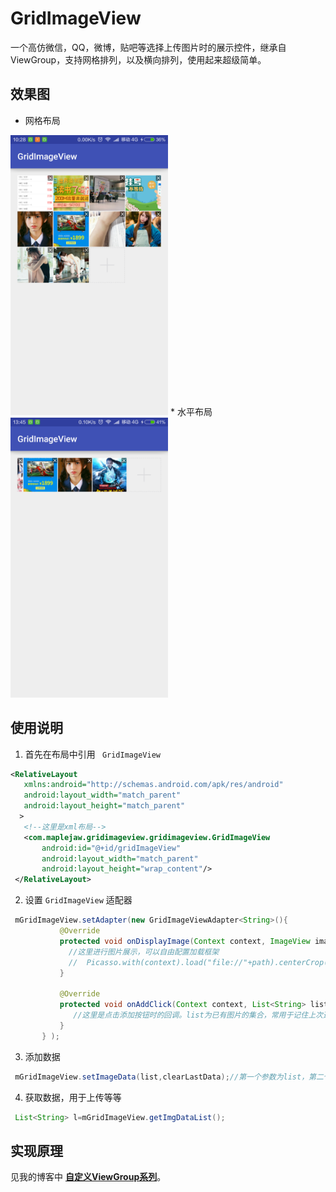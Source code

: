 ﻿# GridImageView

一个高仿微信，QQ，微博，贴吧等选择上传图片时的展示控件，继承自ViewGroup，支持网格排列，以及横向排列，使用起来超级简单。
## 效果图
* 网格布局   

<img src="images/image1.png"  width="50%"/>
* 水平布局   

<img src="images/image2.png"  width="50%"/>

## 使用说明
1. 首先在布局中引用 ` GridImageView`  

 ```xml
 <RelativeLayout
    xmlns:android="http://schemas.android.com/apk/res/android"
    android:layout_width="match_parent"
    android:layout_height="match_parent"
   >
    <!--这里是xml布局-->
    <com.maplejaw.gridimageview.gridimageview.GridImageView
        android:id="@+id/gridImageView"
        android:layout_width="match_parent"
        android:layout_height="wrap_content"/>
  </RelativeLayout>
 ```
2. 设置 `GridImageView` 适配器

 ``` java
  mGridImageView.setAdapter(new GridImageViewAdapter<String>(){
            @Override
            protected void onDisplayImage(Context context, ImageView imageView, String path) {
              //这里进行图片展示，可以自由配置加载框架
              //  Picasso.with(context).load("file://"+path).centerCrop().resize(400,400).into(imageView);
            }

            @Override
            protected void onAddClick(Context context, List<String> list) {
               //这里是点击添加按钮时的回调。list为已有图片的集合，常用于记住上次选择的图片
            }
        } );
 ```
3. 添加数据

 ``` java
  mGridImageView.setImageData(list,clearLastData);//第一个参数为list，第二个参数表示是否清除上次的图片集合，
 ```
4. 获取数据，用于上传等等

 ```java
  List<String> l=mGridImageView.getImgDataList();
 ```
## 实现原理
 见我的博客中 [**自定义ViewGroup系列**](http://www.maplejaw.com)。





